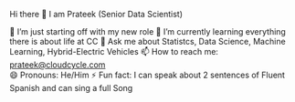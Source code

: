 Hi there 👋 I am Prateek (Senior Data Scientist)


🔭 I’m just starting off with my new role
🌱 I’m currently learning everything there is about life at CC
💬 Ask me about Statistcs, Data Science, Machine Learning, Hybrid-Electric Vehicles
📫 How to reach me: prateek@cloudcycle.com  
😄 Pronouns: He/Him
⚡ Fun fact: I can speak about 2 sentences of Fluent Spanish and can sing a full Song
